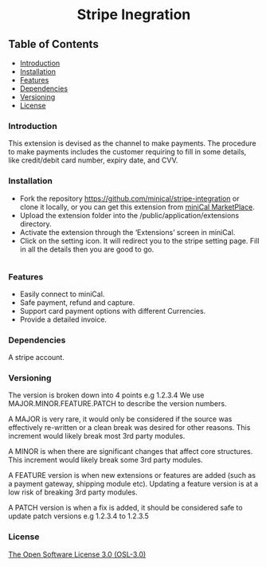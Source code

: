 <p>
	<h1 align="center">
	Stripe Inegration</h1>
</p>

## Table of Contents
* [Introduction](#introduction)
* [Installation](#installation)
* [Features](#features)
* [Dependencies](#dependencies)
* [Versioning](#versioning)
* [License](#license)

### Introduction
This extension is devised as the channel to make payments. The procedure to make payments includes the customer requiring to fill in some details, like credit/debit card number, expiry date, and CVV. 

### Installation
* Fork the repository https://github.com/minical/stripe-integration or clone it locally, or you can get this extension from [miniCal MarketPlace](). 
* Upload the extension folder into the /public/application/extensions directory.
* Activate the extension through the ‘Extensions’ screen in miniCal.
* Click on the setting icon. It will redirect you to the stripe setting page. Fill in all the details then you are good to go.

<img src="https://snipboard.io/y0OpK6.jpg" alt=""> 

### Features
* Easily connect to miniCal.
* Safe payment, refund and capture.
* Support card payment options with different Currencies.
* Provide a detailed invoice.

### Dependencies
A stripe account. 

### Versioning

The version is broken down into 4 points e.g 1.2.3.4 We use MAJOR.MINOR.FEATURE.PATCH to describe the version numbers.

A MAJOR is very rare, it would only be considered if the source was effectively re-written or a clean break was desired for other reasons. This increment would likely break most 3rd party modules.

A MINOR is when there are significant changes that affect core structures. This increment would likely break some 3rd party modules.

A FEATURE version is when new extensions or features are added (such as a payment gateway, shipping module etc). Updating a feature version is at a low risk of breaking 3rd party modules.

A PATCH version is when a fix is added, it should be considered safe to update patch versions e.g 1.2.3.4 to 1.2.3.5

### License

[The Open Software License 3.0 (OSL-3.0)](https://github.com/minical/minical/blob/main/LICENSE)
